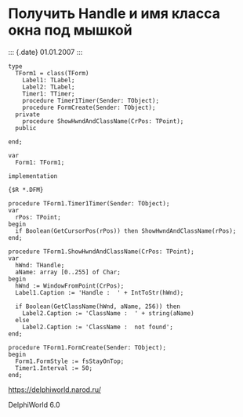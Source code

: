 Получить Handle и имя класса окна под мышкой
============================================

::: {.date}
01.01.2007
:::

    type 
      TForm1 = class(TForm) 
        Label1: TLabel; 
        Label2: TLabel; 
        Timer1: TTimer; 
        procedure Timer1Timer(Sender: TObject); 
        procedure FormCreate(Sender: TObject); 
      private 
        procedure ShowHwndAndClassName(CrPos: TPoint); 
      public 
     
    end; 
     
    var 
      Form1: TForm1; 
     
    implementation 
     
    {$R *.DFM} 
     
    procedure TForm1.Timer1Timer(Sender: TObject); 
    var 
      rPos: TPoint; 
    begin 
      if Boolean(GetCursorPos(rPos)) then ShowHwndAndClassName(rPos); 
    end; 
     
    procedure TForm1.ShowHwndAndClassName(CrPos: TPoint); 
    var 
      hWnd: THandle; 
      aName: array [0..255] of Char; 
    begin 
      hWnd := WindowFromPoint(CrPos); 
      Label1.Caption := 'Handle :  ' + IntToStr(hWnd); 
     
      if Boolean(GetClassName(hWnd, aName, 256)) then 
        Label2.Caption := 'ClassName :  ' + string(aName) 
      else 
        Label2.Caption := 'ClassName :  not found'; 
    end; 
     
    procedure TForm1.FormCreate(Sender: TObject); 
    begin 
      Form1.FormStyle := fsStayOnTop; 
      Timer1.Interval := 50; 
    end;
     

<https://delphiworld.narod.ru/>

DelphiWorld 6.0
